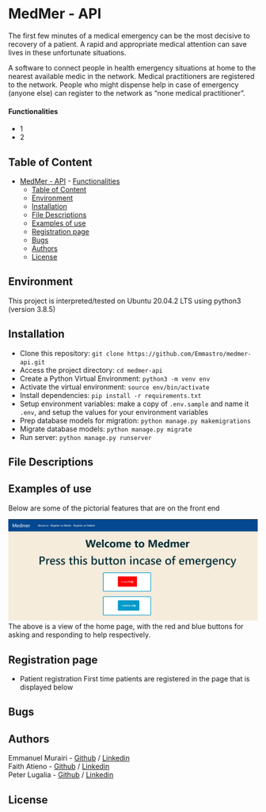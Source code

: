 # MedMer - API

The first few minutes of a medical emergency can be the most decisive to recovery of a patient. A rapid and appropriate medical attention can save lives in these unfortunate situations.

A software to connect people in health emergency situations at home to the nearest available medic in the network. 
Medical practitioners are registered to the network. 
People who might dispense help in case of emergency (anyone else) can register to the network as “none medical practitioner”. 


#### Functionalities 
* 1
* 2

## Table of Content
- [MedMer - API](#medmer---api)
      - [Functionalities](#functionalities)
  - [Table of Content](#table-of-content)
  - [Environment](#environment)
  - [Installation](#installation)
  - [File Descriptions](#file-descriptions)
  - [Examples of use](#examples-of-use)
  - [Registration page](#registration-page)
  - [Bugs](#bugs)
  - [Authors](#authors)
  - [License](#license)

## Environment
This project is interpreted/tested on Ubuntu 20.04.2 LTS using python3 (version 3.8.5)

## Installation
* Clone this repository: `git clone https://github.com/Emmastro/medmer-api.git`
* Access the project directory: `cd medmer-api`
* Create a Python Virtual Environment: `python3 -m venv env`
* Activate the virtual environment: `source env/bin/activate`
* Install dependencies: `pip install -r requirements.txt`
* Setup environment variables: make a copy of `.env.sample` and name it `.env`, and setup the values for your environment variables
* Prep database models for migration: `python manage.py makemigrations`
* Migrate database models: `python manage.py migrate`
* Run server: `python manage.py runserver`


## File Descriptions
 
## Examples of use
Below are some of the pictorial features that are on the front end

![image](home/static/home.png)
The above is a view of the home page, with the red and blue buttons for asking and responding to help respectively.

## Registration page
*  Patient registration
  First time patients are registered in the page that is displayed below


## Bugs


## Authors
Emmanuel Murairi - [Github](https://github.com/Emmastro) / [Linkedin](https://www.linkedin.com/in/emmanuel-murairi/)  
Faith Atieno - [Github](https://github.com/Faith-qa ) / [Linkedin](https://www.linkedin.com/in/faith-atieno-209431b6/)  
Peter Lugalia - [Github](https://github.com/Peter5793 ) / [Linkedin](https://www.linkedin.com/in/peter-lugalia-566817123/)  

## License
